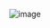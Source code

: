 ![image](https://github.com/AbdelTheGoat/Widget/assets/155133525/0676ba19-ad3b-4c69-8f35-4e74aaa92ab6)
